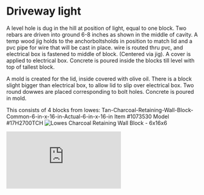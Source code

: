# Driveway light 

A level hole is dug in the hill at position of light, equal to one block. Two rebars are driven into ground 6-8 inches as shown in the middle of cavity.
A temp wood jig holds to the anchorboltsholds in position to match lid and a pvc pipe for wire that will be cast in place.
wire is routed thru pvc, and electrical box is fastened to middle of block. (Centered via jig).
A cover is applied to electrical box.
Concrete is poured inside the blocks till level with top of tallest block.

A mold is created for the lid, inside covered with olive oil. There is a block slight bigger than electrical box, to allow lid to slip over electrical box.
Two round dowwes are placed corresponding to bolt holes.
Concrete is poured in mold. 

This consists of 4 blocks from lowes:
    Tan-Charcoal-Retaining-Wall-Block-Common-6-in-x-16-in-Actual-6-in-x-16-in
    Item #1073530 Model #17H2700TCH
    ![Lowes Charcoal Retaining Wall Block - 6x16x6](https://mobileimages.lowes.com/productimages/89624595-792c-48f4-a415-f4d272215fa6/44003356.jpg?size=pdhism)


![The model](https://github.com/glennswest/drivewaylight/blob/main/DrivewayLight.stl)


